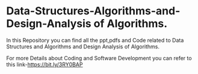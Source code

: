 # Data-Structures-Algorithms-and-Design-Analysis of Algorithms.

In this Repository you can find all the ppt,pdfs and Code related to Data Structures and Algorithms and Design Analysis of Algorithms.

For more Details about Coding and Software Development you can refer to this link-https://bit.ly/3RY0BAP
